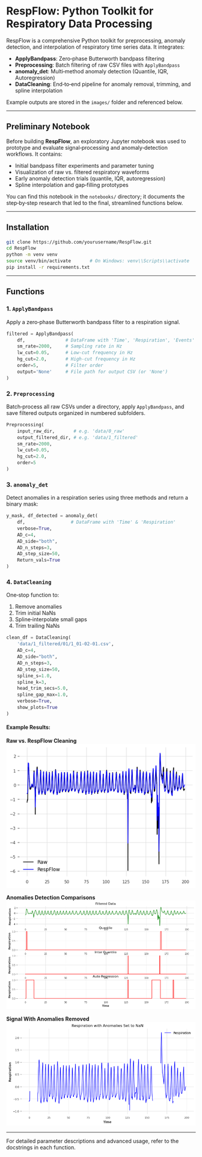 # RespFlow: Python Toolkit for Respiratory Data Processing

RespFlow is a comprehensive Python toolkit for preprocessing, anomaly detection, and interpolation of respiratory time series data. It integrates:

- **ApplyBandpass**: Zero‑phase Butterworth bandpass filtering
- **Preprocessing**: Batch filtering of raw CSV files with `ApplyBandpass`
- **anomaly\_det**: Multi‑method anomaly detection (Quantile, IQR, Autoregression)
- **DataCleaning**: End‑to‑end pipeline for anomaly removal, trimming, and spline interpolation

Example outputs are stored in the `images/` folder and referenced below.

---

## Preliminary Notebook

Before building **RespFlow**, an exploratory Jupyter notebook was used to prototype and evaluate signal‑processing and anomaly‑detection workflows. It contains:

- Initial bandpass filter experiments and parameter tuning
- Visualization of raw vs. filtered respiratory waveforms
- Early anomaly detection trials (quantile, IQR, autoregression)
- Spline interpolation and gap‑filling prototypes

You can find this notebook in the `notebooks/` directory; it documents the step‑by‑step research that led to the final, streamlined functions below.

---

## Installation

```bash
git clone https://github.com/yourusername/RespFlow.git
cd RespFlow
python -m venv venv
source venv/bin/activate       # On Windows: venv\\Scripts\\activate
pip install -r requirements.txt
```

---

## Functions

### 1. `ApplyBandpass`

Apply a zero‑phase Butterworth bandpass filter to a respiration signal.

```python
filtered = ApplyBandpass(
    df,               # DataFrame with 'Time', 'Respiration', 'Events'
    sm_rate=2000,     # Sampling rate in Hz
    lw_cut=0.05,      # Low‑cut frequency in Hz
    hg_cut=2.0,       # High‑cut frequency in Hz
    order=5,          # Filter order
    output='None'     # File path for output CSV (or 'None')
)
```

### 2. `Preprocessing`

Batch‑process all raw CSVs under a directory, apply `ApplyBandpass`, and save filtered outputs organized in numbered subfolders.

```python
Preprocessing(
    input_raw_dir,       # e.g. 'data/0_raw'
    output_filtered_dir, # e.g. 'data/1_filtered'
    sm_rate=2000,
    lw_cut=0.05,
    hg_cut=2.0,
    order=5
)
```

### 3. `anomaly_det`

Detect anomalies in a respiration series using three methods and return a binary mask:

```python
y_mask, df_detected = anomaly_det(
    df,                 # DataFrame with 'Time' & 'Respiration'
    verbose=True,
    AD_c=4,
    AD_side="both",
    AD_n_steps=3,
    AD_step_size=50,
    Return_vals=True
)
```



### 4. `DataCleaning`

One‑stop function to:

1. Remove anomalies
2. Trim initial NaNs
3. Spline‑interpolate small gaps
4. Trim trailing NaNs

```python
clean_df = DataCleaning(
    'data/1_filtered/01/1_01-02-01.csv',
    AD_c=4,
    AD_side="both",
    AD_n_steps=3,
    AD_step_size=50,
    spline_s=1.0,
    spline_k=3,
    head_trim_secs=5.0,
    spline_gap_max=1.0,
    verbose=True,
    show_plots=True
)
```

#### Example Results:

**Raw vs. RespFlow Cleaning**\
![RespFlow Cleaning](images/respiration_comparison_big.png)

**Anomalies Detection Comparisons**\
![RespFlow Cleaning](images/respiration_OutlierDetection.png)

**Signal With Anomalies Removed**\
![RespFlow Cleaning](images/respiration_AnomaliesRemoved.png)

---

For detailed parameter descriptions and advanced usage, refer to the docstrings in each function.